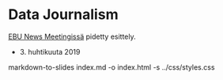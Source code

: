 # Data Journalism

[EBU News Meetingissä](https://ebu.ch) pidetty esittely.

* <div>3. huhtikuuta 2019</div>

markdown-to-slides index.md -o index.html -s ../css/styles.css

